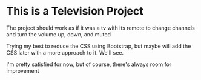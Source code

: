 <h1>This is a Television Project</h1>

<p>The project should work as if it was a tv with its remote to change channels and turn the volume up, down, and muted</p>

Trying my best to reduce the CSS using Bootstrap, but maybe will add the CSS later with a more approach to it. We'll see.

I'm pretty satisfied for now, but of course, there's always room for improvement

